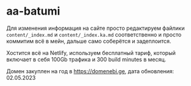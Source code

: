 # aa-batumi

Для изменения информация на сайте просто редактируем файлики `content/_index.md` и `content/_index.ka.md` 
соответственно и просто коммитим всё в мейн, дальше само соберётся и задеплоится.

Хостится всё на Netlify, используем бесплатный тариф, который 
включает в себя 100Gb трафика и 300 build minutes в месяц.

Домен закуплен на год в https://domenebi.ge, дата обновления: 02.05.2023
